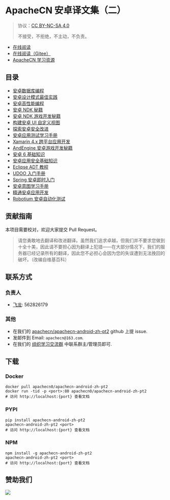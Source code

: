 # ApacheCN 安卓译文集（二）

> 协议：[CC BY-NC-SA 4.0](http://creativecommons.org/licenses/by-nc-sa/4.0/)
> 
> 不接受，不拒绝，不主动，不负责。

* [在线阅读](https://android2.apachecn.org)
* [在线阅读（Gitee）](https://apachecn.gitee.io/doc-template/)
* [ApacheCN 学习资源](http://docs.apachecn.org/)

## 目录

+   [安卓数据库编程](docs/andr-db-prog/SUMMARY.md)
+   [安卓设计模式最佳实践](docs/andr-design-ptn-best-prac/SUMMARY.md)
+   [安卓高性能编程](docs/andr-hiperf-prog/SUMMARY.md)
+   [安卓 NDK 秘籍](docs/andr-ndk-cb/SUMMARY.md)
+   [安卓 NDK 游戏开发秘籍](docs/andr-ndk-game-dev-cb/SUMMARY.md)
+   [构建安卓 UI 自定义视图](docs/build-andr-ui-cus-view/SUMMARY.md)
+   [探索安卓安全改进](docs/expl-se-andr/SUMMARY.md)
+   [安卓应用测试学习手册](docs/learn-andr-app-test/SUMMARY.md)
+   [Xamarin 4.x 跨平台应用开发](docs/xamarin-4x-xplat-app-dev/SUMMARY.md)
+   [AndEngine 安卓游戏开发秘籍](docs/andengine-andr-game-dev-cb/SUMMARY.md)
+   [安卓 6 基础知识](docs/andr6-essense/README.md)
+   [安卓应用安全基础知识](docs/andr-app-sec-essense/README.md)
+   [Eclipse ADT 教程](docs/andr-dev-tool-eclipse/README.md)
+   [UDOO 入门手册](docs/get-start-udoo/README.md)
+   [Spring 安卓即时入门](docs/ins-spring-andr-start/README.md)
+   [安卓意图学习手册](docs/learn-andr-intent/README.md)
+   [精通安卓应用开发](docs/master-andr-app-dev/README.md)
+   [Robotium 安卓自动化测试](docs/robo-auto-test-andr/README.md)

## 贡献指南

<!--
无需翻译：

Android Studio 2 Essentail
Unity Android Game Development by Example Beginner's Guide
-->

本项目需要校对，欢迎大家提交 Pull Request。

> 请您勇敢地去翻译和改进翻译。虽然我们追求卓越，但我们并不要求您做到十全十美，因此请不要担心因为翻译上犯错——在大部分情况下，我们的服务器已经记录所有的翻译，因此您不必担心会因为您的失误遭到无法挽回的破坏。（改编自维基百科）

## 联系方式

### 负责人

* [飞龙](https://github.com/wizardforcel): 562826179

### 其他

*   在我们的 [apachecn/apachecn-android-zh-pt2](https://github.com/apachecn/apachecn-android-zh-pt2) github 上提 issue.
*   发邮件到 Email: `apachecn@163.com`.
*   在我们的 [组织学习交流群](http://www.apachecn.org/organization/348.html) 中联系群主/管理员即可.

## 下载

### Docker

```
docker pull apachecn0/apachecn-android-zh-pt2
docker run -tid -p <port>:80 apachecn0/apachecn-android-zh-pt2
# 访问 http://localhost:{port} 查看文档
```

### PYPI

```
pip install apachecn-android-zh-pt2
apachecn-android-zh-pt2 <port>
# 访问 http://localhost:{port} 查看文档
```

### NPM

```
npm install -g apachecn-android-zh-pt2
apachecn-android-zh-pt2 <port>
# 访问 http://localhost:{port} 查看文档
```

## 赞助我们

![](http://data.apachecn.org/img/about/donate.jpg)
